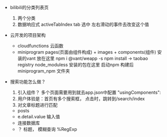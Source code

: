 - bilibili的分类列表页
  1. 两个分类
  2. 数据响应式
  activeTabIndex tab 选中
  左右滑动的事件去改变这个值

- 云开发的项目架构
  - cloudfunctions
  云函数
  - miniprogram
  pages(页面由组件构成) + images + components(组件)
  安装的vant 放在这里
  npm i @vant/weapp -s
  npm install -> taobao registry
  node_moduless 安装的包在这里
  启动npm 构建后 miniprogram_npm 文件夹

- 搜索功能怎么做？
  1. 引入组件？ 多个页面需要用到就去app.json中配置  "usingComponents":
  2. 用户体验是：首页有多个搜索框，
  点击时，跳转到/search/index
  3. 对文章标题进行匹配
  - posts
  - e.detail.value 输入值
  - 连接数据库
  - ？ 标题， 模糊查询 %RegExp